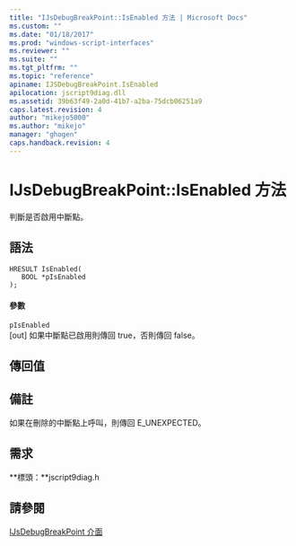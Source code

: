 ```yaml
---
title: "IJsDebugBreakPoint::IsEnabled 方法 | Microsoft Docs"
ms.custom: ""
ms.date: "01/18/2017"
ms.prod: "windows-script-interfaces"
ms.reviewer: ""
ms.suite: ""
ms.tgt_pltfrm: ""
ms.topic: "reference"
apiname: IJSDebugBreakPoint.IsEnabled
apilocation: jscript9diag.dll
ms.assetid: 39b63f49-2a0d-41b7-a2ba-75dcb06251a9
caps.latest.revision: 4
author: "mikejo5000"
ms.author: "mikejo"
manager: "ghogen"
caps.handback.revision: 4
---
```

# IJsDebugBreakPoint::IsEnabled 方法
判斷是否啟用中斷點。  
  
## 語法  
  
```  
HRESULT IsEnabled(  
   BOOL *pIsEnabled  
);  
```  
  
#### 參數  
 `pIsEnabled`  
 \[out\] 如果中斷點已啟用則傳回 true，否則傳回 false。  
  
## 傳回值  
  
## 備註  
 如果在刪除的中斷點上呼叫，則傳回 E\_UNEXPECTED。  
  
## 需求  
 **標頭：**jscript9diag.h  
  
## 請參閱  
 [IJsDebugBreakPoint 介面](../../winscript/reference/ijsdebugbreakpoint-interface.md)